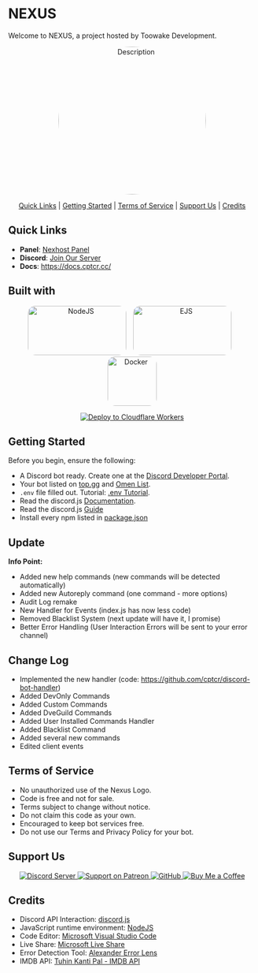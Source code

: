 # NEXUS

Welcome to NEXUS, a project hosted by Toowake Development.

<p align="center">
  <img src="https://cdn.discordapp.com/avatars/931870926797160538/da905c60878f6cb5cf8b013315465aeb.webp?size=512" width="300" height="300" alt="Description" style="border-radius: 380px">
</p>

<p align="center">
  <a href="#quick-links">Quick Links</a> | <a href="#getting-started">Getting Started</a> | <a href="#terms-of-service">Terms of Service</a> | <a href="#support-us">Support Us</a> | <a href="#credits">Credits</a>
</p>

## Quick Links

- **Panel**: [Nexhost Panel](https://panel.cptcr.cc)
- **Discord**: [Join Our Server](https://discord.gg/cptcr)
- **Docs**: https://docs.cptcr.cc/

## Built with
<p align="center">
  <a href="https://nodejs.org"><img src="https://wallpaperaccess.com/full/3909225.jpg" width="200" height="100" alt="NodeJS" style="border-radius: 15px; margin-right: 10px;"></a>
  <a href="https://ejs.co/"><img src="https://bitbeans.com/bb_corporate/wp-content/uploads/2020/02/ejs_kv-1024x569.jpg" width="200" height="100" alt="EJS" style="border-radius: 15px; margin-right: 10px;"></a>
  <a href="https://docker.com"><img src="https://cdn4.iconfinder.com/data/icons/logos-and-brands/512/97_Docker_logo_logos-1024.png" width="100" height="100" alt="Docker" style="border-radius: 15px;"></a>
</p>

<p align="center">
  <a href="https://deploy.workers.cloudflare.com/?url=https://github.com/cptcr/nexus">
    <img src="https://deploy.workers.cloudflare.com/button" alt="Deploy to Cloudflare Workers">
  </a>
</p>

## Getting Started

Before you begin, ensure the following:

- A Discord bot ready. Create one at the [Discord Developer Portal](https://discord.com/developers).
- Your bot listed on [top.gg](https://top.gg) and [Omen List](https://omenlist.xyz).
- `.env` file filled out. Tutorial: [.env Tutorial](https://sites.google.com/view/nexusenv/).
- Read the discord.js [Documentation](https://discord.js.org/docs).
- Read the discord.js [Guide](https://discordjs.guide/)
- Install every npm listed in [package.json](https://github.com/cptcr/nexus/blob/main/package.json)

## Update
**Info Point:**
- Added new help commands (new commands will be detected automatically)
- Added new Autoreply command (one command - more options)
- Audit Log remake
- New Handler for Events (index.js has now less code)
- Removed Blacklist System (next update will have it, I promise)
- Better Error Handling (User Interaction Errors will be sent to your error channel)

## Change Log
- Implemented the new handler (code: https://github.com/cptcr/discord-bot-handler)
- Added DevOnly Commands
- Added Custom Commands
- Added DveGuild Commands
- Added User Installed Commands Handler
- Added Blacklist Command
- Added several new commands
- Edited client events

## Terms of Service

- No unauthorized use of the Nexus Logo.
- Code is free and not for sale.
- Terms subject to change without notice.
- Do not claim this code as your own.
- Encouraged to keep bot services free.
- Do not use our Terms and Privacy Policy for your bot.

## Support Us

<p align="center">
  <a href="https://discord.gg/cptcr">
    <img src="https://img.shields.io/discord/1121353922355929129?label=Join%20Our%20Discord&logo=discord&style=flat-square" alt="Discord Server">
  </a>
  <a href="https://patreon.com/cptcr">
    <img src="https://img.shields.io/badge/Patreon-support-ff424d?style=flat-square&logo=patreon" alt="Support on Patreon">
  </a>
  <a href="https://github.com/cptcr">
    <img src="https://img.shields.io/github/followers/cptcr?label=Follow&style=social&logo=github" alt="GitHub">
  </a>
  <a href="https://buymeacoffee.com/cptcr">
    <img src="https://img.shields.io/badge/Buy%20Me%20a%20Coffee-donate-yellow?style=flat-square&logo=buy-me-a-coffee" alt="Buy Me a Coffee">
  </a>
</p>

## Credits

- Discord API Interaction: [discord.js](https://discord.js.org)
- JavaScript runtime environment: [NodeJS](https://nodejs.org/en)
- Code Editor: [Microsoft Visual Studio Code](https://code.visualstudio.com)
- Live Share: [Microsoft Live Share](https://visualstudio.microsoft.com/de/services/live-share/)
- Error Detection Tool: [Alexander Error Lens](https://marketplace.visualstudio.com/items?itemName=usernamehw.errorlens)
- IMDB API: [Tuhin Kanti Pal - IMDB API](https://github.com/tuhinpal/imdb-api)
